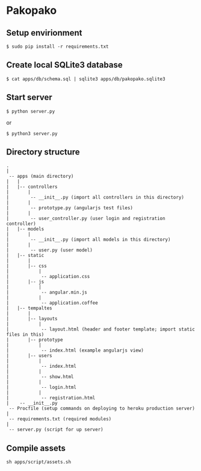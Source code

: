 Pakopako
========

## Setup envirionment

```
$ sudo pip install -r requirements.txt
```

## Create local SQLite3 database
```
$ cat apps/db/schema.sql | sqlite3 apps/db/pakopako.sqlite3
```

## Start server

`$ python server.py`

or

`$ python3 server.py`

## Directory structure

```
.
|
 -- apps (main directory)
|   |
|   |-- controllers
|       |
|        -- __init__.py (import all controllers in this directory)
|       |
|        -- prototype.py (angularjs test files)
|       |
|        -- user_controller.py (user login and registration controller)
|   |-- models
|       |
|        -- __init__.py (import all models in this directory)
|       |
|        -- user.py (user model)
|   |-- static
|       |
|       |-- css
|           |
|            -- application.css
|       |-- js
|           |
|            -- angular.min.js
|           |
|            -- application.coffee
|   |-- tempaltes
|       |
|       |-- layouts
|           |
|            -- layout.html (header and footer template; import static files in this)
|       |-- prototype
|           |
|            -- index.html (example angularjs view)
|       |-- users
|           |
|            -- index.html
|           |
|            -- show.html
|           |
|            -- login.html
|           |
|            -- registration.html
|    -- __init__.py
 -- Procfile (setup commands on deploying to heroku production server)
|
 -- requirements.txt (required modules)
|
 -- server.py (script for up server)
```

## Compile assets

`sh apps/script/assets.sh`
